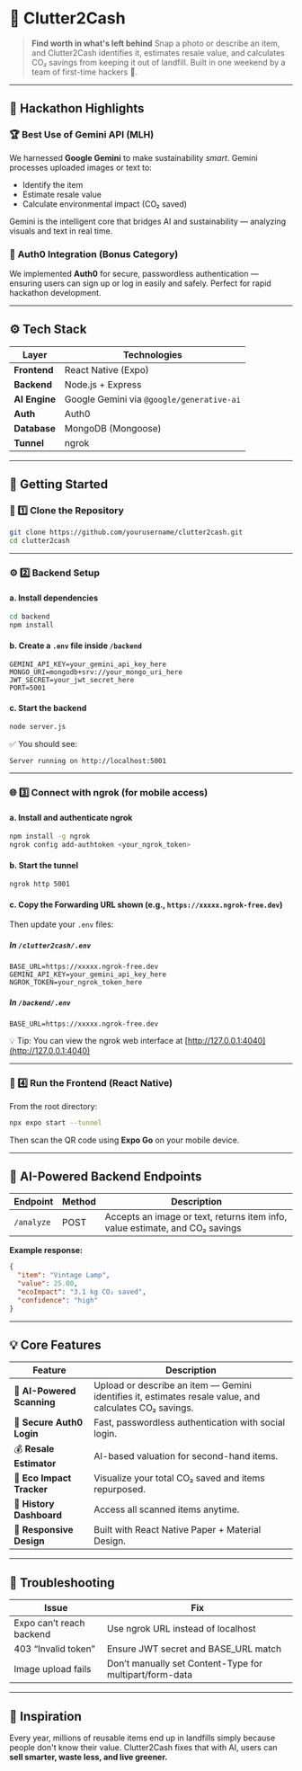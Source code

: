 # 🧺 Clutter2Cash

> **Find worth in what's left behind**
> Snap a photo or describe an item, and Clutter2Cash identifies it, estimates resale value, and calculates CO₂ savings from keeping it out of landfill.
> Built in one weekend by a team of first-time hackers 💪.

---

## 🌟 Hackathon Highlights

### 🏆 **Best Use of Gemini API (MLH)**

We harnessed **Google Gemini** to make sustainability *smart*.
Gemini processes uploaded images or text to:

* Identify the item
* Estimate resale value
* Calculate environmental impact (CO₂ saved)

Gemini is the intelligent core that bridges AI and sustainability — analyzing visuals and text in real time.

### 🔐 **Auth0 Integration (Bonus Category)**

We implemented **Auth0** for secure, passwordless authentication — ensuring users can sign up or log in easily and safely.
Perfect for rapid hackathon development.

---

## ⚙️ Tech Stack

| Layer         | Technologies                              |
| ------------- | ----------------------------------------- |
| **Frontend**  | React Native (Expo)                       |
| **Backend**   | Node.js + Express                         |
| **AI Engine** | Google Gemini via `@google/generative-ai` |
| **Auth**      | Auth0                                     |
| **Database**  | MongoDB (Mongoose)                        |
| **Tunnel**    | ngrok                                     |

---

## 🚀 Getting Started

### 🔧 1️⃣ Clone the Repository

```bash
git clone https://github.com/yourusername/clutter2cash.git
cd clutter2cash
```

---

### ⚙️ 2️⃣ Backend Setup

#### a. Install dependencies

```bash
cd backend
npm install
```

#### b. Create a `.env` file inside `/backend`

```env
GEMINI_API_KEY=your_gemini_api_key_here
MONGO_URI=mongodb+srv://your_mongo_uri_here
JWT_SECRET=your_jwt_secret_here
PORT=5001
```

#### c. Start the backend

```bash
node server.js
```

✅ You should see:

```
Server running on http://localhost:5001
```

---

### 🌐 3️⃣ Connect with ngrok (for mobile access)

#### a. Install and authenticate ngrok

```bash
npm install -g ngrok
ngrok config add-authtoken <your_ngrok_token>
```

#### b. Start the tunnel

```bash
ngrok http 5001
```

#### c. Copy the **Forwarding URL** shown (e.g., `https://xxxxx.ngrok-free.dev`)

Then update your `.env` files:

##### In `/clutter2cash/.env`

```env
BASE_URL=https://xxxxx.ngrok-free.dev
GEMINI_API_KEY=your_gemini_api_key_here
NGROK_TOKEN=your_ngrok_token_here
```

##### In `/backend/.env`

```env
BASE_URL=https://xxxxx.ngrok-free.dev
```

💡 Tip: You can view the ngrok web interface at [http://127.0.0.1:4040](http://127.0.0.1:4040)

---

### 📱 4️⃣ Run the Frontend (React Native)

From the root directory:

```bash
npx expo start --tunnel
```

Then scan the QR code using **Expo Go** on your mobile device.

---

## 🧠 AI-Powered Backend Endpoints

| Endpoint   | Method | Description                                                                  |
| ---------- | ------ | ---------------------------------------------------------------------------- |
| `/analyze` | POST   | Accepts an image or text, returns item info, value estimate, and CO₂ savings |

**Example response:**

```json
{
  "item": "Vintage Lamp",
  "value": 25.00,
  "ecoImpact": "3.1 kg CO₂ saved",
  "confidence": "high"
}
```

---

## 💡 Core Features

| Feature                    | Description                                                                                            |
| -------------------------- | ------------------------------------------------------------------------------------------------------ |
| 📸 **AI-Powered Scanning** | Upload or describe an item — Gemini identifies it, estimates resale value, and calculates CO₂ savings. |
| 🔐 **Secure Auth0 Login**  | Fast, passwordless authentication with social login.                                                   |
| 💰 **Resale Estimator**    | AI-based valuation for second-hand items.                                                              |
| 🌿 **Eco Impact Tracker**  | Visualize your total CO₂ saved and items repurposed.                                                   |
| 🧾 **History Dashboard**   | Access all scanned items anytime.                                                                      |
| 🎨 **Responsive Design**   | Built with React Native Paper + Material Design.                                                       |

---

## 🧩 Troubleshooting

| Issue                    | Fix                                                     |
| ------------------------ | ------------------------------------------------------- |
| Expo can’t reach backend | Use ngrok URL instead of localhost                      |
| 403 “Invalid token”      | Ensure JWT secret and BASE_URL match                    |
| Image upload fails       | Don’t manually set Content-Type for multipart/form-data |

---

## 💚 Inspiration

Every year, millions of reusable items end up in landfills simply because people don't know their value.
Clutter2Cash fixes that with AI, users can **sell smarter, waste less, and live greener.**
